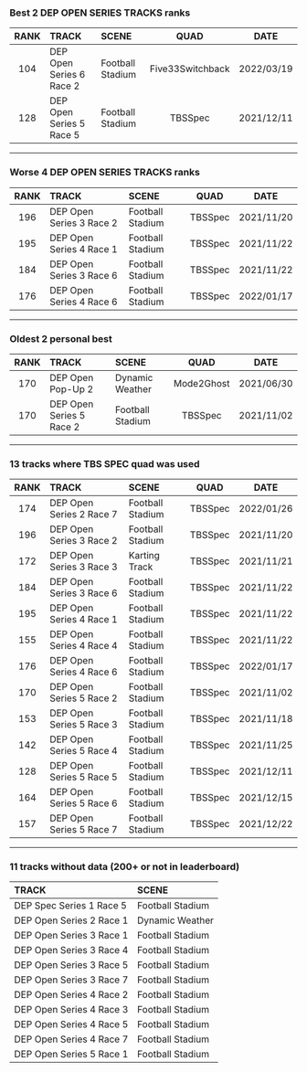 ### Best 2 DEP OPEN SERIES TRACKS ranks
|RANK|TRACK|SCENE|QUAD|DATE|
|:---:|:---|:---|:---:|:---:|
|104|DEP Open Series 6 Race 2|Football Stadium|Five33Switchback|2022/03/19|
|128|DEP Open Series 5 Race 5|Football Stadium|TBSSpec|2021/12/11|
---
### Worse 4 DEP OPEN SERIES TRACKS ranks
|RANK|TRACK|SCENE|QUAD|DATE|
|:---:|:---|:---|:---:|:---:|
|196|DEP Open Series 3 Race 2|Football Stadium|TBSSpec|2021/11/20|
|195|DEP Open Series 4 Race 1|Football Stadium|TBSSpec|2021/11/22|
|184|DEP Open Series 3 Race 6|Football Stadium|TBSSpec|2021/11/22|
|176|DEP Open Series 4 Race 6|Football Stadium|TBSSpec|2022/01/17|
---
### Oldest 2 personal best
|RANK|TRACK|SCENE|QUAD|DATE|
|:---:|:---|:---|:---:|:---:|
|170|DEP Open Pop-Up 2|Dynamic Weather|Mode2Ghost|2021/06/30|
|170|DEP Open Series 5 Race 2|Football Stadium|TBSSpec|2021/11/02|
---
### 13 tracks where TBS SPEC quad was used
|RANK|TRACK|SCENE|QUAD|DATE|
|:---:|:---|:---|:---:|:---:|
|174|DEP Open Series 2 Race 7|Football Stadium|TBSSpec|2022/01/26|
|196|DEP Open Series 3 Race 2|Football Stadium|TBSSpec|2021/11/20|
|172|DEP Open Series 3 Race 3|Karting Track|TBSSpec|2021/11/21|
|184|DEP Open Series 3 Race 6|Football Stadium|TBSSpec|2021/11/22|
|195|DEP Open Series 4 Race 1|Football Stadium|TBSSpec|2021/11/22|
|155|DEP Open Series 4 Race 4|Football Stadium|TBSSpec|2021/11/22|
|176|DEP Open Series 4 Race 6|Football Stadium|TBSSpec|2022/01/17|
|170|DEP Open Series 5 Race 2|Football Stadium|TBSSpec|2021/11/02|
|153|DEP Open Series 5 Race 3|Football Stadium|TBSSpec|2021/11/18|
|142|DEP Open Series 5 Race 4|Football Stadium|TBSSpec|2021/11/25|
|128|DEP Open Series 5 Race 5|Football Stadium|TBSSpec|2021/12/11|
|164|DEP Open Series 5 Race 6|Football Stadium|TBSSpec|2021/12/15|
|157|DEP Open Series 5 Race 7|Football Stadium|TBSSpec|2021/12/22|
---
### 11 tracks without data (200+ or not in leaderboard)
|TRACK|SCENE|
|:---|:---|
|DEP Spec Series 1 Race 5|Football Stadium|
|DEP Open Series 2 Race 1|Dynamic Weather|
|DEP Open Series 3 Race 1|Football Stadium|
|DEP Open Series 3 Race 4|Football Stadium|
|DEP Open Series 3 Race 5|Football Stadium|
|DEP Open Series 3 Race 7|Football Stadium|
|DEP Open Series 4 Race 2|Football Stadium|
|DEP Open Series 4 Race 3|Football Stadium|
|DEP Open Series 4 Race 5|Football Stadium|
|DEP Open Series 4 Race 7|Football Stadium|
|DEP Open Series 5 Race 1|Football Stadium|
